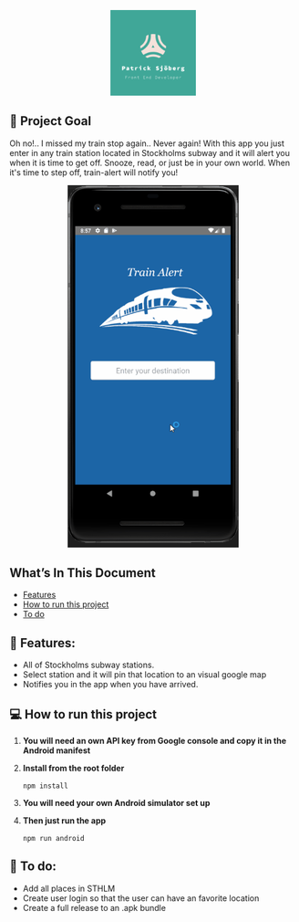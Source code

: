<p align="center">
<img src="/images/pazlogo.png" alt="Patrick Sjöberg logo" width="150"/>
</p>


## 🚩 Project Goal

Oh no!.. I missed my train stop again..
Never again! With this app you just enter in any train station located in Stockholms subway and it will alert you when it is time to get off. Snooze, read, or just be in your own world. When it's time to step off, train-alert will notify you!

  <p align="center">
<img src="/images/train-alert.gif" alt="trainAlert" width="300" />
</p>



## What’s In This Document

- [Features](#-features)
- [How to run this project](#-how-to-run-this-project)
- [To do](#-to-do)


## 🔔 Features:

  * All of Stockholms subway stations.
  * Select station and it will pin that location to an visual google map
  * Notifies you in the app when you have arrived.
  

## 💻 How to run this project
1. **You will need an own API key from Google console and copy it in the Android manifest**

2. **Install from the root folder**

   ```shell
   npm install

   ```
3. **You will need your own Android simulator set up**

4. **Then just run the app**
  
   ```shell
   npm run android

   ```

## 📓 To do:

 * Add all places in STHLM
 * Create user login so that the user can have an favorite location
 * Create a full release to an .apk bundle

